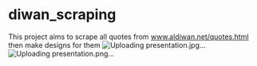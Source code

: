 # diwan_scraping
This project aims to scrape all quotes from www.aldiwan.net/quotes.html then make designs for them 
![Uploading presentation.jpg…]()
![Uploading presentation.png…]()
